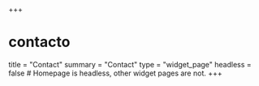 +++
# contacto
title = "Contact"
summary = "Contact"
type = "widget_page"
headless = false  # Homepage is headless, other widget pages are not.
+++
